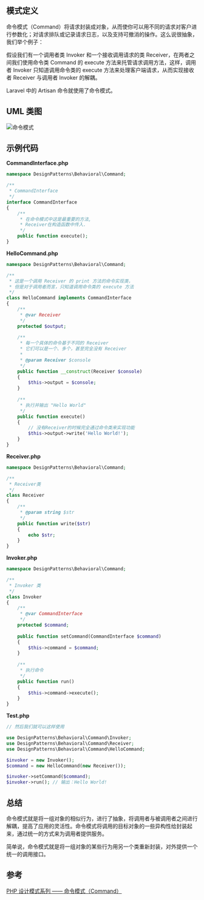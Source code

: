 ## 模式定义
命令模式（Command）将请求封装成对象，从而使你可以用不同的请求对客户进行参数化；对请求排队或记录请求日志，以及支持可撤消的操作。这么说很抽象，我们举个例子：

假设我们有一个调用者类 Invoker 和一个接收调用请求的类 Receiver，在两者之间我们使用命令类 Command 的 execute 方法来托管请求调用方法，这样，调用者 Invoker 只知道调用命令类的 execute 方法来处理客户端请求，从而实现接收者 Receiver 与调用者 Invoker 的解耦。

Laravel 中的 Artisan 命令就使用了命令模式。


## UML 类图
![命令模式](http://cnd.qiniu.lin07ux.cn/markdown/1467898456033.png)


## 示例代码

**CommandInterface.php**

```php
namespace DesignPatterns\Behavioral\Command;

/**
 * CommandInterface
 */
interface CommandInterface
{
    /**
     * 在命令模式中这是最重要的方法,
     * Receiver在构造函数中传入.
     */
    public function execute();
}
```

**HelloCommand.php**

```php
namespace DesignPatterns\Behavioral\Command;

/**
 * 这是一个调用 Receiver 的 print 方法的命令实现类，
 * 但是对于调用者而言，只知道调用命令类的 execute 方法
 */
class HelloCommand implements CommandInterface
{
    /**
     * @var Receiver
     */
    protected $output;
    
    /**
     * 每一个具体的命令基于不同的 Receiver
     * 它们可以是一个、多个，甚至完全没有 Receiver
     *
     * @param Receiver $console
     */
    public function __construct(Receiver $console)
    {
        $this->output = $console;
    }
    
    /**
     * 执行并输出 "Hello World"
     */
    public function execute()
    {
        // 没有Receiver的时候完全通过命令类来实现功能
        $this->output->write('Hello World!');
    }
}
```

**Receiver.php**

```php
namespace DesignPatterns\Behavioral\Command;

/**
 * Receiver类
 */
class Receiver
{
    /**
     * @param string $str
     */
    public function write($str)
    {
        echo $str;
    }
}
```

**Invoker.php**

```php
namespace DesignPatterns\Behavioral\Command;

/**
 * Invoker 类
 */
class Invoker
{
    /**
     * @var CommandInterface
     */
    protected $command;
    
    public function setCommand(CommandInterface $command)
    {
        $this->command = $command;
    }
    
    /**
     * 执行命令
     */
    public function run()
    {
        $this->command->execute();
    }
}
```

**Test.php**

```php
// 然后我们就可以这样使用

use DesignPatterns\Behavioral\Command\Invoker;
use DesignPatterns\Behavioral\Command\Receiver;
use DesignPatterns\Behavioral\Command\HelloCommand;

$invoker = new Invoker();
$command = new HelloCommand(new Receiver());

$invoker->setCommand($command);
$invoker->run(); // 输出：Hello World!
```


## 总结
命令模式就是将一组对象的相似行为，进行了抽象，将调用者与被调用者之间进行解耦，提高了应用的灵活性。命令模式将调用的目标对象的一些异构性给封装起来，通过统一的方式来为调用者提供服务。

简单说，命令模式就是将一组对象的某些行为用另一个类重新封装，对外提供一个统一的调用接口。


## 参考
[PHP 设计模式系列 —— 命令模式（Command）](http://laravelacademy.org/post/2871.html)

